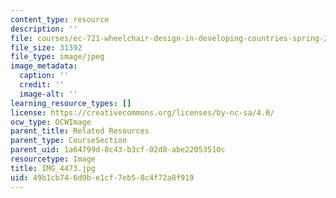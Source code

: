 ```yaml
---
content_type: resource
description: ''
file: courses/ec-721-wheelchair-design-in-developing-countries-spring-2009/49b1cb746d9be1cf7eb58c4f72a8f919_IMG_4473.jpg
file_size: 31392
file_type: image/jpeg
image_metadata:
  caption: ''
  credit: ''
  image-alt: ''
learning_resource_types: []
license: https://creativecommons.org/licenses/by-nc-sa/4.0/
ocw_type: OCWImage
parent_title: Related Resources
parent_type: CourseSection
parent_uid: 1a64799d-8c43-b3cf-02d8-abe22053510c
resourcetype: Image
title: IMG_4473.jpg
uid: 49b1cb74-6d9b-e1cf-7eb5-8c4f72a8f919
---
```

